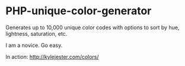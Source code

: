 # PHP-unique-color-generator
Generates up to 10,000 unique color codes with options to sort by hue, lightness, saturation, etc.

I am a novice.  Go easy.

In action: http://kylejester.com/colors/
